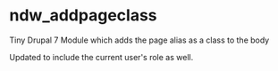 # ndw_addpageclass
Tiny Drupal 7 Module which adds the page alias as a class to the body

Updated to include the current user's role as well.
